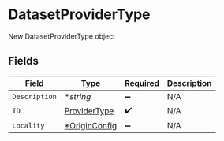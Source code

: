 # DatasetProviderType

New DatasetProviderType object


## Fields

| Field                                                | Type                                                 | Required                                             | Description                                          |
| ---------------------------------------------------- | ---------------------------------------------------- | ---------------------------------------------------- | ---------------------------------------------------- |
| `Description`                                        | **string*                                            | :heavy_minus_sign:                                   | N/A                                                  |
| `ID`                                                 | [ProviderType](../../models/shared/providertype.md)  | :heavy_check_mark:                                   | N/A                                                  |
| `Locality`                                           | [*OriginConfig](../../models/shared/originconfig.md) | :heavy_minus_sign:                                   | N/A                                                  |